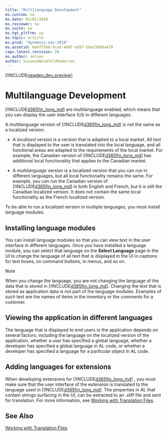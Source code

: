 ```yaml
---
title: "Multilanguage Development"
ms.custom: na
ms.date: 02/01/2018
ms.reviewer: na
ms.suite: na
ms.tgt_pltfrm: na
ms.topic: article
ms.prod: "dynamics-nav-2018"
ms.assetid: 6e0ff568-9cad-4b0f-bd97-b8ac5690a470
caps.latest.revision: 26
ms.author: solsen
author: SusanneWindfeldPedersen
---
```


[!INCLUDE[newdev_dev_preview](includes/newdev_dev_preview.md)]

# Multilanguage Development
[!INCLUDE[d365fin_long_md](includes/d365fin_long_md.md)] are multilanguage enabled, which means that you can display the user interface (UI) in different languages.  

A multilanguage version of [!INCLUDE[d365fin_long_md](includes/d365fin_long_md.md)] is not the same as a localized version.  
  
-   A *localized* version is a version that is adapted to a local market. All text that is displayed to the user is translated into the local language, and all functional areas are adapted to the requirements of the local market. For example, the Canadian version of [!INCLUDE[d365fin_long_md](includes/d365fin_long_md.md)] has additional local functionality that applies to the Canadian market.  
  
-   A *multilanguage* version is a localized version that you can run in different languages, but all local functionality remains the same. For example, you can run the Canadian version of [!INCLUDE[d365fin_long_md](includes/d365fin_long_md.md)] in both English and French, but it is still the Canadian localized version. It does not contain the same local functionality as the French localized version.  
  
 To be able to run a localized version in multiple languages, you must install language modules.  
  
## Installing language modules  
 You can install language modules so that you can view text in the user interface in different languages. Once you have installed a language module, you can select that language on the **Select Language** page in the UI to change the language of all text that is displayed in the UI in captions for text boxes, on command buttons, in menus, and so on.  
  
> [!NOTE]  
>  When you change the language, you are not changing the language of the data that is stored in [!INCLUDE[d365fin_long_md](includes/d365fin_long_md.md)]. Changing the text that is stored as application data is not part of the language modules. Examples of such text are the names of items in the inventory or the comments for a customer.  

## Viewing the application in different languages  
 The language that is displayed to end users in the application depends on several factors, including the language on the localized version of the application, whether a user has specified a global language, whether a developer has specified a global language in AL code, or whether a developer has specified a language for a particular object in AL code. 
  
## Adding languages for extensions
When developing extensions for [!INCLUDE[d365fin_long_md](includes/d365fin_long_md.md)] , you must make sure that the user interface of the extension is translated to the language used in [!INCLUDE[d365fin_long_md](includes/d365fin_long_md.md)]. The properties in AL that contain strings surfacing in the UI, can be extracted to an .xliff file and sent for translation. For more information, see [Working with Translation Files](devenv-work-with-translation-files.md).

## See Also
[Working with Translation Files](devenv-work-with-translation-files.md)  